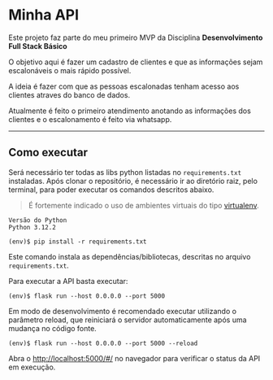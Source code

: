 # Minha API

Este projeto faz parte do meu primeiro MVP da Disciplina **Desenvolvimento Full Stack Básico** 

O objetivo aqui é fazer um cadastro de clientes e que as informações sejam escalonáveis o mais rápido possível.

A ideia é fazer com que as pessoas escalonadas tenham acesso aos clientes atraves do banco de dados.

Atualmente é feito o primeiro atendimento anotando as informações dos clientes e o escalonamento é feito via whatsapp.

---
## Como executar 


Será necessário ter todas as libs python listadas no `requirements.txt` instaladas.
Após clonar o repositório, é necessário ir ao diretório raiz, pelo terminal, para poder executar os comandos descritos abaixo.

> É fortemente indicado o uso de ambientes virtuais do tipo [virtualenv](https://virtualenv.pypa.io/en/latest/installation.html).

```
Versão do Python
Python 3.12.2
```

```
(env)$ pip install -r requirements.txt
```

Este comando instala as dependências/bibliotecas, descritas no arquivo `requirements.txt`.

Para executar a API  basta executar:

```
(env)$ flask run --host 0.0.0.0 --port 5000
```

Em modo de desenvolvimento é recomendado executar utilizando o parâmetro reload, que reiniciará o servidor
automaticamente após uma mudança no código fonte. 

```
(env)$ flask run --host 0.0.0.0 --port 5000 --reload
```

Abra o [http://localhost:5000/#/](http://localhost:5000/#/) no navegador para verificar o status da API em execução.
